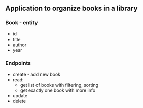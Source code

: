 ## Application to organize books in a library
### Book - entity
- id
- title
- author
- year
### Endpoints 
- create - add new book
- read:
  -   get list of books with filtering, sorting
  -   get exactly one book with more info
- update
- delete
